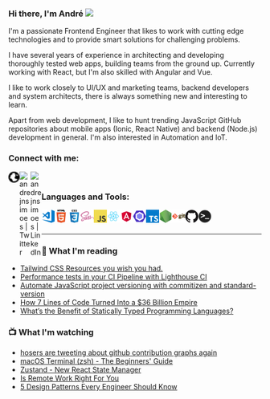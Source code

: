 ### Hi there, I'm André  <img src="https://media.giphy.com/media/hvRJCLFzcasrR4ia7z/giphy.gif" width="25px">

I'm a passionate Frontend Engineer that likes to work with cutting edge technologies and to provide smart solutions for challenging problems.

I have several years of experience in architecting and developing thoroughly tested web apps, building teams from the ground up. Currently working with React, but I'm also skilled with Angular and Vue. 

I like to work closely to UI/UX and marketing teams, backend developers and system architects, there is always something new and interesting to learn. 

Apart from web development, I like to hunt trending JavaScript GitHub repositories about mobile apps (Ionic, React Native) and backend (Node.js) development in general. I'm also interested in Automation and IoT.


### Connect with me:

[<img align="left" alt="teklinks.andrejnsimoes.com" width="22px" src="https://raw.githubusercontent.com/iconic/open-iconic/master/svg/globe.svg" />][website]
[<img align="left" alt="andrejnsimoes | Twitter" width="22px" src="https://cdn.jsdelivr.net/npm/simple-icons@v3/icons/twitter.svg" />][twitter]
[<img align="left" alt="andrejnsimoes | LinkedIn" width="22px" src="https://cdn.jsdelivr.net/npm/simple-icons@v3/icons/linkedin.svg" />][linkedin]

<br />

### Languages and Tools:

<img align="left" alt="Visual Studio Code" width="26px" src="https://raw.githubusercontent.com/github/explore/80688e429a7d4ef2fca1e82350fe8e3517d3494d/topics/visual-studio-code/visual-studio-code.png" />
<img align="left" alt="HTML5" width="26px" src="https://raw.githubusercontent.com/github/explore/80688e429a7d4ef2fca1e82350fe8e3517d3494d/topics/html/html.png" />
<img align="left" alt="CSS3" width="26px" src="https://raw.githubusercontent.com/github/explore/80688e429a7d4ef2fca1e82350fe8e3517d3494d/topics/css/css.png" />
<img align="left" alt="Sass" width="26px" src="https://raw.githubusercontent.com/github/explore/80688e429a7d4ef2fca1e82350fe8e3517d3494d/topics/sass/sass.png" />
<img align="left" alt="JavaScript" width="26px" src="https://raw.githubusercontent.com/github/explore/80688e429a7d4ef2fca1e82350fe8e3517d3494d/topics/javascript/javascript.png" />
<img align="left" alt="React" width="26px" src="https://raw.githubusercontent.com/github/explore/80688e429a7d4ef2fca1e82350fe8e3517d3494d/topics/react/react.png" />
<img align="left" alt="Angular" width="26px" src="https://raw.githubusercontent.com/github/explore/80688e429a7d4ef2fca1e82350fe8e3517d3494d/topics/angular/angular.png" />
<img align="left" alt="eslint" width="26px" src="https://raw.githubusercontent.com/github/explore/80688e429a7d4ef2fca1e82350fe8e3517d3494d/topics/eslint/eslint.png" />
<img align="left" alt="typescript" width="26px" src="https://raw.githubusercontent.com/github/explore/80688e429a7d4ef2fca1e82350fe8e3517d3494d/topics/typescript/typescript.png" />
<img align="left" alt="Node.js" width="26px" src="https://raw.githubusercontent.com/github/explore/80688e429a7d4ef2fca1e82350fe8e3517d3494d/topics/nodejs/nodejs.png" />
<img align="left" alt="Git" width="26px" src="https://raw.githubusercontent.com/github/explore/80688e429a7d4ef2fca1e82350fe8e3517d3494d/topics/git/git.png" />
<img align="left" alt="GitHub" width="26px" src="https://raw.githubusercontent.com/github/explore/78df643247d429f6cc873026c0622819ad797942/topics/github/github.png" />
<img align="left" alt="Terminal" width="26px" src="https://raw.githubusercontent.com/github/explore/80688e429a7d4ef2fca1e82350fe8e3517d3494d/topics/terminal/terminal.png" />

<br />
<br />

---

### 📕 What I'm reading

<!-- BLOG-POST-LIST:START -->
- [Tailwind CSS Resources you wish you had.](https://teklinks.andrejnsimoes.com/2020/09/tailwind-css-resources-you-wish-you-had.html)
- [Performance tests in your CI Pipeline with Lighthouse CI](https://teklinks.andrejnsimoes.com/2020/09/performance-tests-in-your-ci-pipeline.html)
- [Automate JavaScript project versioning with commitizen and standard-version](https://teklinks.andrejnsimoes.com/2020/09/automate-javascript-project-versioning.html)
- [How 7 Lines of Code Turned Into a $36 Billion Empire](https://teklinks.andrejnsimoes.com/2020/09/how-7-lines-of-code-turned-into-36.html)
- [What’s the Benefit of Statically Typed Programming Languages?](https://teklinks.andrejnsimoes.com/2020/09/whats-benefit-of-statically-typed.html)
<!-- BLOG-POST-LIST:END -->

### 📺 What I'm watching

<!-- YOUTUBE:START -->
- [hosers are tweeting about github contribution graphs again](https://www.youtube.com/watch?v=rLkgcm1UsiM)
- [macOS Terminal (zsh) - The Beginners' Guide](https://www.youtube.com/watch?v=ogWoUU2DXBU)
- [Zustand - New React State Manager](https://www.youtube.com/watch?v=_qCRuFrdhYw)
- [Is Remote Work Right For You](https://www.youtube.com/watch?v=nETpUlOr1RQ)
- [5 Design Patterns Every Engineer Should Know](https://www.youtube.com/watch?v=FLmBqI3IKMA)
<!-- YOUTUBE:END -->


[website]: https://teklinks.andrejnsimoes.com
[twitter]: https://twitter.com/andrejnsimoes
[linkedin]: https://linkedin.com/in/andrejnsimoes